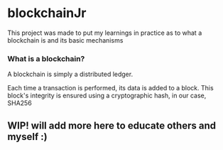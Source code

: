 # blockchainJr

This project was made to put my learnings in practice as to what a blockchain is and its basic mechanisms

### What is a blockchain?

A blockchain is simply a distributed ledger. 

Each time a transaction is performed, its data is added to a block. This block's
integrity is ensured using a cryptographic hash, in our case, SHA256

## WIP! will add more here to educate others and myself :)
